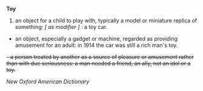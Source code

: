 **Toy**<br>

1. an object for a child to play with, typically a model or miniature replica of something: *[ as modifier ]* : a toy car.

- an object, especially a gadget or machine, regarded as providing amusement for an adult: in 1914 the car was still a rich man's toy.

~~- a person treated by another as a source of pleasure or amusement rather than with due seriousness: a man needed a friend, an ally, not an idol or a toy.~~

*New Oxford American Dictionary*
